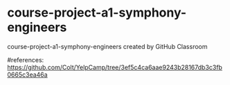 # course-project-a1-symphony-engineers
course-project-a1-symphony-engineers created by GitHub Classroom

#references:
https://github.com/Colt/YelpCamp/tree/3ef5c4ca6aae9243b28167db3c3fb0665c3ea46a